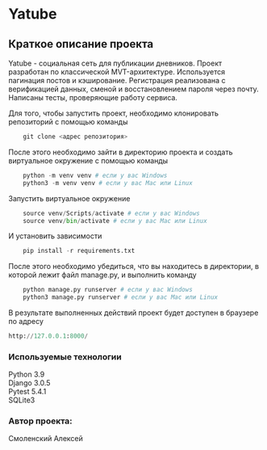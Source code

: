 # Yatube

## Краткое описание проекта
Yatube - социальная сеть для публикации дневников. Проект разработан по
классической MVT-архитектуре. Используется пагинация постов и кэширование.
Регистрация реализована с верификацией данных, сменой и восстановлением пароля
через почту. Написаны тесты, проверяющие работу сервиса.

Для того, чтобы запустить проект, необходимо клонировать репозиторий с помощью
команды 
```python
    git clone <адрес репозитория>
```
После этого необходимо зайти в директорию проекта и создать виртуальное
окружение с помощью команды
```python
    python -m venv venv # если у вас Windows
    python3 -m venv venv # если у вас Mac или Linux
```
Запустить виртуальное окружение
```python
    source venv/Scripts/activate # если у вас Windows
    source venv/bin/activate # если у вас Mac или Linux
```
И установить зависимости
```python
    pip install -r requirements.txt
```
После этого необходимо убедиться, что вы находитесь в директории, в которой
лежит файл manage.py, и выполнить команду
```python
    python manage.py runserver # если у вас Windows
    python3 manage.py runserver # если у вас Mac или Linux
```

В результате выполненных действий проект будет доступен в браузере по адресу
```python
http://127.0.0.1:8000/
```

### Используемые технологии
Python 3.9  
Django 3.0.5  
Pytest 5.4.1  
SQLite3  

### Автор проекта:
Смоленский Алексей
